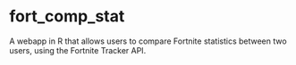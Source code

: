 # fort_comp_stat
A webapp in R that allows users to compare Fortnite statistics between two users, using the Fortnite Tracker API.
